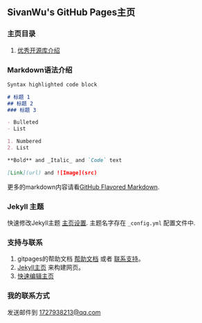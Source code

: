 ## SivanWu's GitHub Pages主页

### 主页目录

1. [优秀开源库介绍](https://supergithuber.github.io/ios/fopenSourceLibrary)


### Markdown语法介绍
```markdown
Syntax highlighted code block

# 标题 1
## 标题 2
### 标题 3

- Bulleted
- List

1. Numbered
2. List

**Bold** and _Italic_ and `Code` text

[Link](url) and ![Image](src)
```

更多的markdown内容请看[GitHub Flavored Markdown](https://guides.github.com/features/mastering-markdown/).

### Jekyll 主题

快速修改Jekyll主题 [主页设置](https://github.com/supergithuber/supergithuber.github.io/settings). 主题名字存在 `_config.yml`  配置文件中.

### 支持与联系

1. gitpages的帮助文档 [帮助文档](https://help.github.com/categories/github-pages-basics/) 或者 [联系支持](https://github.com/contact)。
2. [Jekyll主页](https://jekyllrb.com/) 来构建网页。
3. [快速编辑主页](https://github.com/supergithuber/supergithuber.github.io/edit/master/index.md)

### 我的联系方式
发送邮件到 1727938213@qq.com
